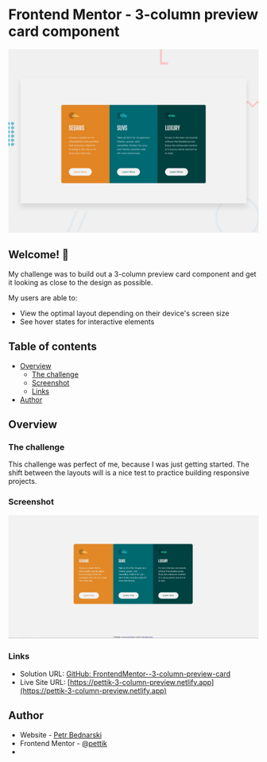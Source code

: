 # Frontend Mentor - 3-column preview card component

![Design preview for the 3-column preview card component coding challenge](./design/desktop-preview.jpg)

## Welcome! 👋

My challenge was to build out a 3-column preview card component and get it looking as close to the design as possible.

My users are able to:

- View the optimal layout depending on their device's screen size
- See hover states for interactive elements



## Table of contents

- [Overview](#overview)
  - [The challenge](#the-challenge)
  - [Screenshot](#screenshot)
  - [Links](#links)
- [Author](#author)

## Overview

### The challenge

This challenge was perfect of me, because I was just getting started. The shift between the layouts will is a nice test to practice building responsive projects.

### Screenshot

<img src="site-preview.JPG" alt="This is my solution of this challenge">


### Links

- Solution URL: [GitHub: FrontendMentor--3-column-preview-card](https://github.com/pettik/FrontendMentor--3-column-preview-card)
- Live Site URL: [https://pettik-3-column-preview.netlify.app](https://pettik-3-column-preview.netlify.app)

## Author

- Website - [Petr Bednarski](https://github.com/pettik)
- Frontend Mentor - [@pettik](https://www.frontendmentor.io/profile/pettik)
- 

